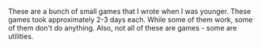 These are a bunch of small games that I wrote when I was younger. These games took approximately 2-3 days each. While some of them work, some of them don't do anything. Also, not all of these are games - some are utilities.
